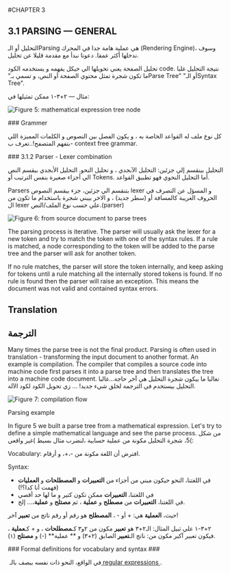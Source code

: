 ‪#‬CHAPTER 3



## 3.1 PARSING — GENERAL


التحليل أو الـParsing هي عملية هامة جدا في المحرك ‪(‬Rendering Engine‪)‬، وسوف ندخلها أكثر عمقا. دعونا نبدأ مع مقدمة قليلا عن تحليل.

تحليل الصفحة يعني تحويلها الي حيكل يفهمه و يستخدمه الكود code.
نتيجة التحليل غلبا ما تكون شجرة تمثل محتوي الصفحة أو النص، و تسمي بـ‪"‬Parse Tree‪"‬ أو الـ‪"‬Syntax Tree‪"‬.

مثال — ٢+٣-١ ممكن تمثيلها في:

‏‪![Figure ‬5‪: mathematical expression tree node](http://www.html5rocks.com/en/tutorials/internals/howbrowserswork/image009.png)‬


#‪#‬# Grammer


كل نوع ملف له القواعد الخاصة به ،  و يكون الفصل بين النصوص و الكلمات المميزة اللي بتفهم المتصفح!..تعرف ب- context free grammar.


#‪#‬# 3.1.2 Parser - Lexer combination

التحليل بينقسم إلي جزئين:
التحليل الآبجدي ، و تحليل النحو.
التحليل الأبجدي بيقسم النص الي أجزاء صغيرة بنفس الترتيب أو Tokens.
أما التحليل النحوي فهو تطبيق القواعد.

‏Parsers بتنقسم الي جزئين،
جزء بيقسم النصوص lexer و المسؤل عن التصرف في الحروف الغريبة كالمسافة أو (سطر جديد) ،
و الاخر  بيبني شجرة باستخدام ما تكون من ال lexer علي حسب نوع الملف/النص.‪(‬parser‪)‬

‏‪![Figure 6: from source document to parse trees](http://www.html5rocks.com/en/tutorials/internals/howbrowserswork/image011.png)‬

‏The parsing process is iterative. The parser will usually ask the lexer for a new token and try to match the token with one of the syntax rules. If a rule is matched, a node corresponding to the token will be added to the parse tree and the parser will ask for another token.

‏If no rule matches, the parser will store the token internally, and keep asking for tokens until a rule matching all the internally stored tokens is found. If no rule is found then the parser will raise an exception. This means the document was not valid and contained syntax errors.



## Translation ##


## الترجمة 


‏Many times the parse tree is not the final product. Parsing is often used in translation - transforming the input document to another format. An example is compilation. The compiler that compiles a source code into machine code first parses it into a parse tree and then translates the tree into a machine code document.
تغالبا ما بيكون شجرة التحليل هي آخر حاجة...غالبا التحليل بيستخدم في الترجمة لخلق شيء جديد! ... زي تحويل الكود لكود الآلة.


‏‪![Figure 7: compilation flow](http://www.html5rocks.com/en/tutorials/internals/howbrowserswork/image013.png)‬


‏Parsing example



‏In figure 5 we built a parse tree from a mathematical expression. Let's try to define a simple mathematical language and see the parse process.
من شكل 5، شجرة التحليل مكونة من عملية حسابية ،لنضرب مثال بسيط )غير واقعي(: 

‏Vocabulary:
افترض أن اللغة مكونة من -،+، و أرقام.

‏Syntax:

* في اللغتنا، النحو حيكون مبني من أجزاء من ‪**‬التعبيرات‪**‬ و ‪**‬المصطلحات‪**‬ و ‪**‬العمليات‪**‬ (فهمت أنا كدا؟!)
* في اللغتنا، ‪**‬التعبيرات‪**‬ ممكن تكون كتير و ما لها حد أقصي
* في اللغتنا، **التعبيرات‪**‬ من **مصطلح** و **عملية** ، ثم **مصتلح** و **عملية**،… إلخ.

حيث، **العملية** هي: + أو - ، **المصطلح** هو رقم أو رقم ناتج من **تعبير** آخر!


٢+٣-١ علي ثبيل المثال: الـ٢+٣ هو **تعبير** مكون من ٢و٣ كـ**مصطلحات** ، و + كـ**عملية** ، فيكون تعبير آكبر مكون من:
ناتج الـ**تعبير** الصابق (٢+٣) و ** عملية** (-) و **مصتلح** (١).


‪#‬## Formal definitions for vocabulary and syntax ###


في الواقع، النحو ذات نفسه بيصف بالـ
‏‪[‬ regular expressions ‪](http://www.regular-expressions.info/).‬




